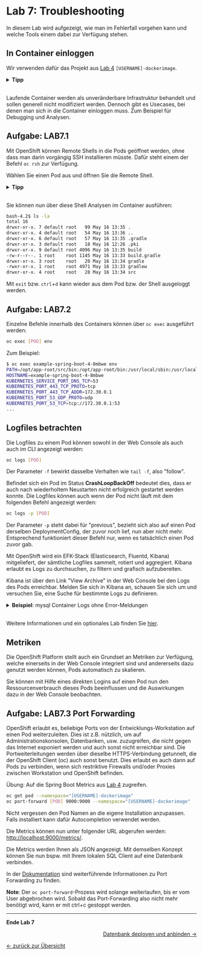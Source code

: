 # Lab 7: Troubleshooting

In diesem Lab wird aufgezeigt, wie man im Fehlerfall vorgehen kann und welche Tools einem dabei zur Verfügung stehen.

## In Container einloggen

Wir verwenden dafür das Projekt aus [Lab 4](04_deploy_dockerimage.md) `[USERNAME]-dockerimage`.

<details><summary><b>Tipp</b></summary>oc project [USERNAME]-dockerimage</details><br/>

Laufende Container werden als unveränderbare Infrastruktur behandelt und sollen generell nicht modifiziert werden.
Dennoch gibt es Usecases, bei denen man sich in die Container einloggen muss.
Zum Beispiel für Debugging und Analysen.

## Aufgabe: LAB7.1

Mit OpenShift können Remote Shells in die Pods geöffnet werden, ohne dass man darin vorgängig SSH installieren müsste.
Dafür steht einem der Befehl `oc rsh` zur Verfügung.

Wählen Sie einen Pod aus und öffnen Sie die Remote Shell.

<details><summary><b>Tipp</b></summary>oc get pods<br/>oc rsh [POD]</details><br/>

Sie können nun über diese Shell Analysen im Container ausführen:

```bash
bash-4.2$ ls -la
total 16
drwxr-xr-x. 7 default root   99 May 16 13:35 .
drwxr-xr-x. 4 default root   54 May 16 13:36 ..
drwxr-xr-x. 6 default root   57 May 16 13:35 .gradle
drwxr-xr-x. 3 default root   18 May 16 12:26 .pki
drwxr-xr-x. 9 default root 4096 May 16 13:35 build
-rw-r--r--. 1 root    root 1145 May 16 13:33 build.gradle
drwxr-xr-x. 3 root    root   20 May 16 13:34 gradle
-rwxr-xr-x. 1 root    root 4971 May 16 13:33 gradlew
drwxr-xr-x. 4 root    root   28 May 16 13:34 src
```

Mit `exit` bzw. `ctrl`+`d` kann wieder aus dem Pod bzw. der Shell ausgeloggt werden.

## Aufgabe: LAB7.2

Einzelne Befehle innerhalb des Containers können über `oc exec` ausgeführt werden:

```bash
oc exec [POD] env
```

Zum Beispiel:

```bash
$ oc exec example-spring-boot-4-8mbwe env
PATH=/opt/app-root/src/bin:/opt/app-root/bin:/usr/local/sbin:/usr/local/bin:/usr/sbin:/usr/bin:/sbin:/bin
HOSTNAME=example-spring-boot-4-8mbwe
KUBERNETES_SERVICE_PORT_DNS_TCP=53
KUBERNETES_PORT_443_TCP_PROTO=tcp
KUBERNETES_PORT_443_TCP_ADDR=172.30.0.1
KUBERNETES_PORT_53_UDP_PROTO=udp
KUBERNETES_PORT_53_TCP=tcp://172.30.0.1:53
...
```

## Logfiles betrachten

Die Logfiles zu einem Pod können sowohl in der Web Console als auch auch im CLI angezeigt werden:

```bash
oc logs [POD]
```

Der Parameter `-f` bewirkt dasselbe Verhalten wie `tail -f`, also "follow".

Befindet sich ein Pod im Status __CrashLoopBackOff__ bedeutet dies, dass er auch nach wiederholtem Neustarten nicht erfolgreich gestartet werden konnte.
Die Logfiles können auch wenn der Pod nicht läuft mit dem folgenden Befehl angezeigt werden:

```bash
oc logs -p [POD]
```

Der Parameter `-p` steht dabei für "previous", bezieht sich also auf einen Pod derselben DeploymentConfig, der zuvor noch lief, nun aber nicht mehr.
Entsprechend funktioniert dieser Befehl nur, wenn es tatsächlich einen Pod zuvor gab.

Mit OpenShift wird ein EFK-Stack (Elasticsearch, Fluentd, Kibana) mitgeliefert, der sämtliche Logfiles sammelt, rotiert und aggregiert.
Kibana erlaubt es Logs zu durchsuchen, zu filtern und grafisch aufzubereiten.

Kibana ist über den Link "View Archive" in der Web Console bei den Logs des Pods erreichbar.
Melden Sie sich in Kibana an, schauen Sie sich um und versuchen Sie, eine Suche für bestimmte Logs zu definieren.

<details><summary><b>Beispiel</b>: mysql Container Logs ohne Error-Meldungen</summary>kubernetes.container_name:"mysql" AND -message:"error"</details><br/>

Weitere Informationen und ein optionales Lab finden Sie [hier](../additional-labs/logging_efk_stack.md).

## Metriken

Die OpenShift Platform stellt auch ein Grundset an Metriken zur Verfügung, welche einerseits in der Web Console integriert sind und andererseits dazu genutzt werden können, Pods automatisch zu skalieren.

Sie können mit Hilfe eines direkten Logins auf einen Pod nun den Ressourcenverbrauch dieses Pods beeinflussen und die Auswirkungen dazu in der Web Console beobachten.

## Aufgabe: LAB7.3 Port Forwarding

OpenShift erlaubt es, beliebige Ports von der Entwicklungs-Workstation auf einen Pod weiterzuleiten.
Dies ist z.B. nützlich, um auf Administrationskonsolen, Datenbanken, usw. zuzugreifen, die nicht gegen das Internet exponiert werden und auch sonst nicht erreichbar sind.
Die Portweiterleitungen werden über dieselbe HTTPS-Verbindung getunnelt, die der OpenShift Client (oc) auch sonst benutzt.
Dies erlaubt es auch dann auf Pods zu verbinden, wenn sich restriktive Firewalls und/oder Proxies zwischen Workstation und OpenShift befinden.

Übung: Auf die Spring Boot Metrics aus [Lab 4](04_deploy_dockerimage.md) zugreifen.

```bash
oc get pod --namespace="[USERNAME]-dockerimage"
oc port-forward [POD] 9000:9000 --namespace="[USERNAME]-dockerimage"
```

Nicht vergessen den Pod Namen an die eigene Installation anzupassen.
Falls installiert kann dafür Autocompletion verwendet werden.

Die Metrics können nun unter folgender URL abgerufen werden: [http://localhost:9000/metrics/](http://localhost:9000/metrics/).

Die Metrics werden Ihnen als JSON angezeigt.
Mit demselben Konzept können Sie nun bspw. mit Ihrem lokalen SQL Client auf eine Datenbank verbinden.

In der [Dokumentation](https://docs.openshift.com/container-platform/4.2/nodes/containers/nodes-containers-port-forwarding.html) sind weiterführende Informationen zu Port Forwarding zu finden.

__Note__:
Der `oc port-forward`-Prozess wird solange weiterlaufen, bis er vom User abgebrochen wird.
Sobald das Port-Forwarding also nicht mehr benötigt wird, kann er mit ctrl+c gestoppt werden.

---

__Ende Lab 7__

<p width="100px" align="right"><a href="08_database.md">Datenbank deployen und anbinden →</a></p>

[← zurück zur Übersicht](../README.md)
